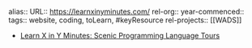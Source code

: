 alias::
URL:: https://learnxinyminutes.com/
rel-org::
year-commenced::
tags:: website, coding, toLearn, #keyResource 
rel-projects:: [[WADS]] 


- [Learn X in Y Minutes: Scenic Programming Language Tours](https://learnxinyminutes.com/)